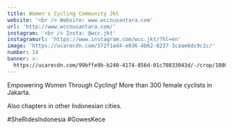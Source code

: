 ```yaml
---
title: Women's Cycling Community Jkt
website: '<br /> Website: www.wccnusantara.com'
url: 'http://www.wccnusantara.com/'
instagram: '<br /> Insta: @wcc.jkt'
instagramurl: 'https://www.instagram.com/wcc.jkt/?hl=en'
image: 'https://ucarecdn.com/572f1ed4-e036-4b62-8237-1caae6dc9c1c/'
number: 14
banner: >-
  https://ucarecdn.com/99bffe9b-b240-4174-856d-01c70833043d/-/crop/1080x597/0,81/-/preview/
---
```

Empowering Women Through Cycling! More than 300 female cyclists in Jakarta. 

Also chapters in other Indonesian cities. 

\#SheRidesIndonesia #GowesKece
